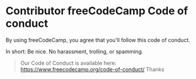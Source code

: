 # Contributor freeCodeCamp Code of conduct

By using freeCodeCamp, you agree that you'll follow this code of conduct.

In short: Be nice. No harassment, trolling, or spamming.

> Our Code of Conduct is available here: <https://www.freecodecamp.org/code-of-conduct/>
> Thanks
